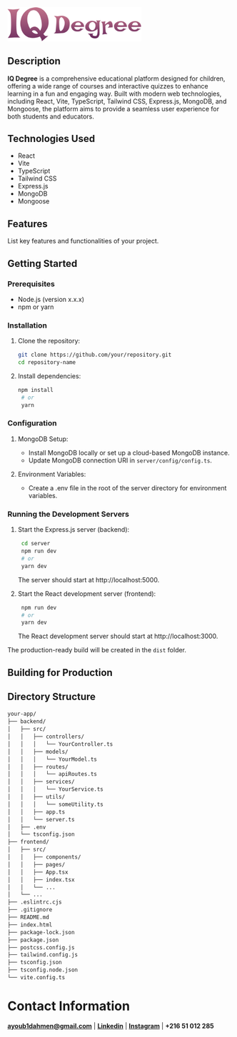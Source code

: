 <img src="./client/public/logo.png" alt="Logo" width="300">

## Description

**IQ Degree** is a comprehensive educational platform designed for children, offering a wide range of courses and interactive quizzes to enhance learning in a fun and engaging way. Built with modern web technologies, including React, Vite, TypeScript, Tailwind CSS, Express.js, MongoDB, and Mongoose, the platform aims to provide a seamless user experience for both students and educators.

## Technologies Used

- React
- Vite
- TypeScript
- Tailwind CSS
- Express.js
- MongoDB
- Mongoose

## Features

List key features and functionalities of your project.

## Getting Started

### Prerequisites

- Node.js (version x.x.x)
- npm or yarn

### Installation

1. Clone the repository:

   ```bash
   git clone https://github.com/your/repository.git
   cd repository-name
   ```

2. Install dependencies:

   ```bash
   npm install
    # or
    yarn
   ```

### Configuration

1. MongoDB Setup:

   - Install MongoDB locally or set up a cloud-based MongoDB instance.
   - Update MongoDB connection URI in `server/config/config.ts`.

2. Environment Variables:

   - Create a .env file in the root of the server directory for environment variables.

### Running the Development Servers

1. Start the Express.js server (backend):

   ```bash
    cd server
    npm run dev
    # or
    yarn dev
   ```

   The server should start at http://localhost:5000.

2. Start the React development server (frontend):

   ```bash
    npm run dev
    # or
    yarn dev
   ```

   The React development server should start at http://localhost:3000.

The production-ready build will be created in the `dist` folder.

## Building for Production

## Directory Structure

```bash
your-app/
├── backend/
│   ├── src/
│   │   ├── controllers/
│   │   │   └── YourController.ts
│   │   ├── models/
│   │   │   └── YourModel.ts
│   │   ├── routes/
│   │   │   └── apiRoutes.ts
│   │   ├── services/
│   │   │   └── YourService.ts
│   │   ├── utils/
│   │   │   └── someUtility.ts
│   │   ├── app.ts
│   │   └── server.ts
│   ├── .env
│   └── tsconfig.json
├── frontend/
│   ├── src/
│   │   ├── components/
│   │   ├── pages/
│   │   ├── App.tsx
│   │   ├── index.tsx
│   │   └── ...
│   └── ...
├── .eslintrc.cjs
├── .gitignore
├── README.md
├── index.html
├── package-lock.json
├── package.json
├── postcss.config.js
├── tailwind.config.js
├── tsconfig.json
├── tsconfig.node.json
└── vite.config.ts
```

# Contact Information

**ayoub1dahmen@gmail.com** |
**[Linkedin](https://www.linkedin.com/in/ayoub-dahmen/)** |
**[Instagram](https://www.linkedin.com/in/ayoub-dahmen/)** |
**+216 51 012 285**
